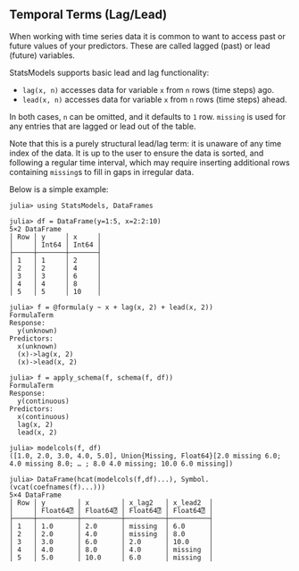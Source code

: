 ## Temporal Terms (Lag/Lead)

When working with time series data it is common to want to access past or future values of your predictors.
These are called lagged (past) or lead (future) variables.

StatsModels supports basic lead and lag functionality:

- `lag(x, n)` accesses data for variable `x` from `n` rows (time steps) ago.
- `lead(x, n)` accesses data for variable `x` from `n` rows (time steps) ahead.

In both cases, `n` can be omitted, and it defaults to `1` row.
`missing` is used for any entries that are lagged or lead out of the table.

Note that this is a purely structural lead/lag term: it is unaware of any
time index of the data. It is up to the user to ensure the data is sorted,
and following a regular time interval, which may require inserting additional
rows containing `missing`s  to fill in gaps in irregular data.

Below is a simple example:
```jldoctest
julia> using StatsModels, DataFrames

julia> df = DataFrame(y=1:5, x=2:2:10)
5×2 DataFrame
│ Row │ y     │ x     │
│     │ Int64 │ Int64 │
├─────┼───────┼───────┤
│ 1   │ 1     │ 2     │
│ 2   │ 2     │ 4     │
│ 3   │ 3     │ 6     │
│ 4   │ 4     │ 8     │
│ 5   │ 5     │ 10    │

julia> f = @formula(y ~ x + lag(x, 2) + lead(x, 2))
FormulaTerm
Response:
  y(unknown)
Predictors:
  x(unknown)
  (x)->lag(x, 2)
  (x)->lead(x, 2)

julia> f = apply_schema(f, schema(f, df))
FormulaTerm
Response:
  y(continuous)
Predictors:
  x(continuous)
  lag(x, 2)
  lead(x, 2)

julia> modelcols(f, df)
([1.0, 2.0, 3.0, 4.0, 5.0], Union{Missing, Float64}[2.0 missing 6.0; 4.0 missing 8.0; … ; 8.0 4.0 missing; 10.0 6.0 missing])

julia> DataFrame(hcat(modelcols(f,df)...), Symbol.(vcat(coefnames(f)...)))
5×4 DataFrame
│ Row │ y        │ x        │ x_lag2   │ x_lead2  │
│     │ Float64⍰ │ Float64⍰ │ Float64⍰ │ Float64⍰ │
├─────┼──────────┼──────────┼──────────┼──────────┤
│ 1   │ 1.0      │ 2.0      │ missing  │ 6.0      │
│ 2   │ 2.0      │ 4.0      │ missing  │ 8.0      │
│ 3   │ 3.0      │ 6.0      │ 2.0      │ 10.0     │
│ 4   │ 4.0      │ 8.0      │ 4.0      │ missing  │
│ 5   │ 5.0      │ 10.0     │ 6.0      │ missing  │
```
